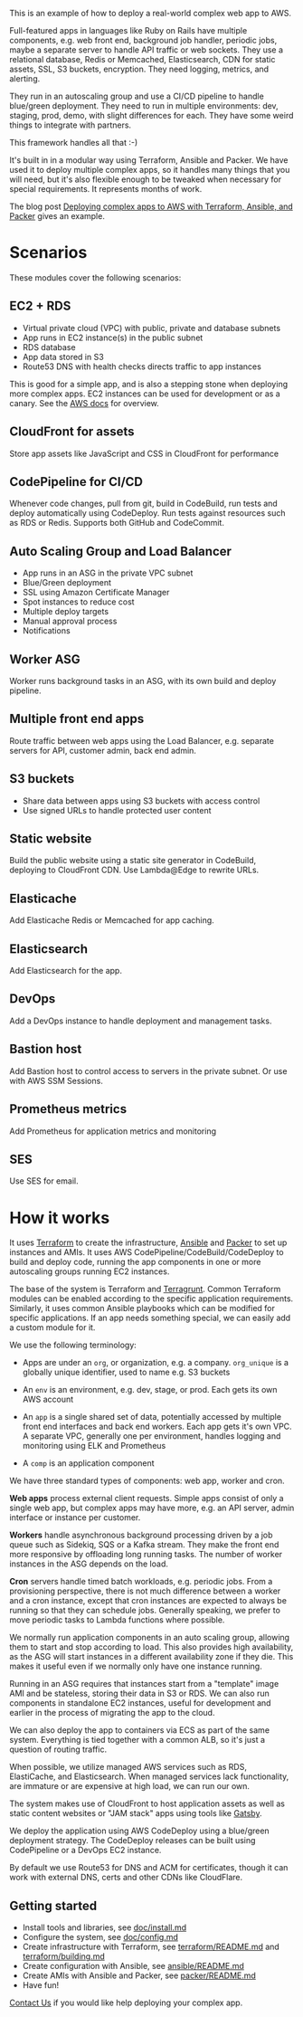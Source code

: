 This is an example of how to deploy a real-world complex web app to AWS.

Full-featured apps in languages like Ruby on Rails have multiple components,
e.g. web front end, background job handler, periodic jobs, maybe a separate
server to handle API traffic or web sockets. They use a relational database,
Redis or Memcached, Elasticsearch, CDN for static assets, SSL, S3 buckets,
encryption.  They need logging, metrics, and alerting.

They run in an autoscaling group and use a CI/CD pipeline to handle blue/green
deployment. They need to run in multiple environments: dev, staging, prod,
demo, with slight differences for each. They have some weird things to integrate
with partners.

This framework handles all that :-)

It's built in in a modular way using Terraform, Ansible and Packer. We have
used it to deploy multiple complex apps, so it handles many things that
you will need, but it's also flexible enough to be tweaked when necessary for
special requirements. It represents months of work.

The blog post
[Deploying complex apps to AWS with Terraform, Ansible, and Packer](https://www.cogini.com/blog/deploying-complex-apps-to-aws-with-terraform-ansible-and-packer/)
gives an example.

# Scenarios

These modules cover the following scenarios:

## EC2 + RDS

* Virtual private cloud (VPC) with public, private and database subnets
* App runs in EC2 instance(s) in the public subnet
* RDS database
* App data stored in S3
* Route53 DNS with health checks directs traffic to app instances

This is good for a simple app, and is also a stepping stone when deploying
more complex apps. EC2 instances can be used for development or as a canary.
See the [AWS docs](https://docs.aws.amazon.com/vpc/latest/userguide/VPC_Scenario2.html)
for overview.

## CloudFront for assets

Store app assets like JavaScript and CSS in CloudFront for performance

## CodePipeline for CI/CD

Whenever code changes, pull from git, build in CodeBuild, run tests and deploy
automatically using CodeDeploy. Run tests against resources such
as RDS or Redis. Supports both GitHub and CodeCommit.

## Auto Scaling Group and Load Balancer

* App runs in an ASG in the private VPC subnet
* Blue/Green deployment
* SSL using Amazon Certificate Manager
* Spot instances to reduce cost
* Multiple deploy targets
* Manual approval process
* Notifications

## Worker ASG

Worker runs background tasks in an ASG, with its own build and deploy pipeline.

## Multiple front end apps

Route traffic between web apps using the Load Balancer, e.g. separate
servers for API, customer admin, back end admin.

## S3 buckets

* Share data between apps using S3 buckets with access control
* Use signed URLs to handle protected user content

## Static website

Build the public website using a static site generator in CodeBuild, deploying
to CloudFront CDN. Use Lambda@Edge to rewrite URLs.

## Elasticache

Add Elasticache Redis or Memcached for app caching.

## Elasticsearch

Add Elasticsearch for the app.

## DevOps

Add a DevOps instance to handle deployment and management tasks.

## Bastion host

Add Bastion host to control access to servers in the private subnet.
Or use with AWS SSM Sessions.

## Prometheus metrics

Add Prometheus for application metrics and monitoring

## SES

Use SES for email.

# How it works

It uses [Terraform](https://www.terraform.io/) to create the infrastructure,
[Ansible](https://www.ansible.com/) and [Packer](https://www.packer.io/) to set
up instances and AMIs. It uses AWS CodePipeline/CodeBuild/CodeDeploy to build
and deploy code, running the app components in one or more autoscaling groups
running EC2 instances.

The base of the system is Terraform and [Terragrunt](https://github.com/gruntwork-io/terragrunt).
Common Terraform modules can be enabled according to the specific application
requirements. Similarly, it uses common Ansible playbooks which can be modified
for specific applications. If an app needs something special, we can easily add a
custom module for it.

We use the following terminology:

* Apps are under an `org`, or organization, e.g. a company. `org_unique` is
  a globally unique identifier, used to name e.g. S3 buckets

* An `env` is an environment, e.g. dev, stage, or prod. Each gets its own
  AWS account

* An `app` is a single shared set of data, potentially accessed by multiple
  front end interfaces and back end workers. Each app gets it's own VPC.
  A separate VPC, generally one per environment, handles logging and monitoring
  using ELK and Prometheus

* A `comp` is an application component

We have three standard types of components: web app, worker and cron.

**Web apps** process external client requests. Simple apps consist of only a single
web app, but complex apps may have more, e.g. an API server, admin interface or
instance per customer.

**Workers** handle asynchronous background processing driven by a job queue
such as Sidekiq, SQS or a Kafka stream. They make the front end more responsive
by offloading long running tasks. The number of worker instances in the ASG
depends on the load.

**Cron** servers handle timed batch workloads, e.g. periodic jobs. From a
provisioning perspective, there is not much difference between a worker and a
cron instance, except that cron instances are expected to always be running so
that they can schedule jobs.  Generally speaking, we prefer to move periodic
tasks to Lambda functions where possible.

We normally run application components in an auto scaling group, allowing
them to start and stop according to load. This also provides high availability,
as the ASG will start instances in a different availability zone if they die.
This makes it useful even if we normally only have one instance running.

Running in an ASG requires that instances start from a "template" image AMI and
be stateless, storing their data in S3 or RDS. We can also run components in
standalone EC2 instances, useful for development and earlier in the process of
migrating the app to the cloud.

We can also deploy the app to containers via ECS as part of the same system.
Everything is tied together with a common ALB, so it's just a question of
routing traffic.

When possible, we utilize managed AWS services such as RDS, ElastiCache, and
Elasticsearch. When managed services lack functionality, are immature or are
expensive at high load, we can run our own.

The system makes use of CloudFront to host application assets as well as static
content websites or "JAM stack" apps using tools like
[Gatsby](https://www.gatsbyjs.org/).

We deploy the application using AWS CodeDeploy using a blue/green deployment
strategy. The CodeDeploy releases can be built using CodePipeline or a DevOps
EC2 instance.

By default we use Route53 for DNS and ACM for certificates, though it can
work with external DNS, certs and other CDNs like CloudFlare.

## Getting started

* Install tools and libraries, see [doc/install.md](doc/install.md)
* Configure the system, see [doc/config.md](doc/config.md)
* Create infrastructure with Terraform, see [terraform/README.md](terraform/README.md)
  and [terraform/building.md](terraform/building.md)
* Create configuration with Ansible, see [ansible/README.md](ansible/README.md)
* Create AMIs with Ansible and Packer, see [packer/README.md](packer/README.md)
* Have fun!

[Contact Us](https://www.cogini.com/contact/) if you would like help deploying
your complex app.

